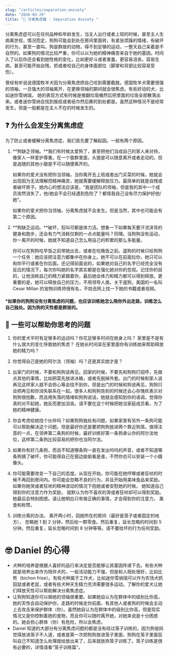 ```yaml
---
slug: "/articles/separation-anxiety"
date: "2020-03-29"
title: "🧺 分离焦虑篇 - Separation Anxiety "
---
```


分离焦虑症可以在任何品种和年龄发生，当主人出行或者上班的时候，甚至主人生病离世视，情况而定，狗狗可能会到处在房间里面转，有紧张烦躁的情绪，有破坏的行为，甚至一直叫。狗是群居的动物，得不到足够的运动，一整天自己呆着是不自然的。如果狗的情况比较严重，你可以以为她的精神痛苦来自于她的基因。时间久了以后你还会看到她性格的变化，比如更好斗或者害羞，更容易沮丧，容易生病，甚至可能开始自残，抓或者咬自己的身体面部位（脚掌和背部比较容易受伤）。

曾经有听说说德国牧羊犬因为分离焦虑把自己咬到需要截肢。德国牧羊犬需要很强的领袖，一旦强大的领袖离开，在更换领袖的期间就会很焦虑。有些好动的犬，比如迷你雪纳瑞， 她的表现方式有时候是推翻垃圾桶然后把里面的垃圾全部散落出来。或者迷你雪纳会找到报纸或者纸巾然后撕的到处都是。虽然这种情况不是经常发生，但是一般都是在主人不在的时候发生的。

## ❓ 为什么会发生分离焦虑症

为了防止或者缓解分离焦虑症，我们首先要了解起因。一般有两个原因。

1. **狗缺乏领袖。**我们有时候太爱狗了，甚至把他们当成自己的家人来对待，像家人一样爱护尊重。在一个狼群里面，头狼是可以随意离开或者走动的。但是追随的其他小狼是不可以随便离开的。

   如果你的爱犬没有把你当领袖，当你离开去上班或者出门买菜的时候，她就会出现因为无法理解而精神痛苦，她就需要缓解释放压力。最简单的就是自残或者破坏房子。她内心的想法应该是，“我是团队的领袖，但是我的其中一个成员突然消失了，他/她会不会已经遇到危险了？都怪我自己没有尽力保护好他/她”。

   如果你的爱犬把你当领袖，分离焦虑就不会发生。但是当然，其中也可能会有第二个原因。

2. **狗缺乏运动。**破坏，狂叫可都是体力活。想象一下如果每天要汗流浃背的健身和跑步，还会有力气消耗仅剩的一点点能量吗？同理。当狗狗没有运动，你一离开的时候，她就不知道自己怎么用自己的积累的那么多能量。

   你可以在狗狗吃早饭之前带她出去，或者在吃晚饭之前。遛狗的时候只给狗狗一个任务：她应该把注意力都集中在你身上。她不可以在前面拉你，她只可以和你平行或者在你后面。还记得前面说的，如果她对自己的名字已经完全没有反应的情况下，每次你叫她的名字其实都是在强化她对你的忽视。记住你的目的，让他消耗自己的精力紧跟着你，最后她会体力和精力都可以得到释放。更重要的是，她可以释放自己的压力，不用领导人类。关于遛狗，美国的一名叫 Cesar Millan 的宠物训练师很有名，不妨去网上找一下她的书籍或者视频。

#### \*如果你的狗狗没有分离焦虑的问题，也应该训练她怎么陪你外出走路，训练怎么自己独处。因为狗的天性都是群居的。

## 🧠 一些可以帮助你思考的问题

1. 你的爱犬平时有足够多的运动吗？你花足够多时间在她身上吗？
   家里是不是有什么很大的变化导致她的焦虑？
   在她长时间呆在家里面你有训练她来帮助释放她的精力吗？
    <!-- TODO -->
    <!-- - [Pack Walk](https://www.dogbreedinfo.com/articles/dogwalk.htm) -->

1. 你觉得自己是她的阿尔法（领袖）吗？还是其实她才是？
<!-- TODO [Dog Behaviors](https://www.dogbreedinfo.com/articles/linksbehavior.htm) -->

1. 出家门的时候，不要和狗狗说再见。回家的时候，不要先和狗狗打招呼，先做点其他的事情，比如把菜先放进冰箱，或者先脱掉外套。出门的时候和家人说再见这样家人就不会担心等会找不到你，但是出门的时候和狗说再见，狗狗只会把再见和你消失联系在一起。很多人和狗狗告别的时候还会心存愧疚表示对狗狗很抱歉，而且用失落的情绪和狗狗说话，她就会感知到你的语调，觉得你真的对不起她，她反而更加沮丧。请不要在这个时候把她当家庭成员看，为了她的精神健康。<!-- TODO  [the Human Dog](https://www.dogbreedinfo.com/articles/humandog.htm) -->

1. 你会考虑给她找个伙伴吗？如果狗狗独处有问题，如果家里有另外一条狗可能可以帮助解决这个问题。但是最好你还是要把狗狗放进两个靠近狗笼。值得注意的一点，在领养第二条狗的时候，最好训练好第一条狗承认你的阿尔法地位，这样第二条狗比较容易的把你也当阿尔法。<!-- TODO  [The Second Dog](https://www.dogbreedinfo.com/articles/seconddog.htm) -->

1. 如果你有好几条狗，而且不知道哪条狗一直在发出呜呜的声音，或者不知道哪条狗搞了破坏，你可能得自己在窗边偷偷看是谁，不然你也可以安装一个小摄像头。

1. 你可能需要改变一下自己的态度。从现在开始，你可能在她哼唧或者狂吠的时候不再回到房间内。你可能会忽略不良的行为，并且开始用美味食品来奖励。如果你她哭或者狂吠的精神波动的情况下抱她或者安慰她的时候， 她知道自己得到你的注意力作为奖励， 就默认为你不喜欢的哭或者狂吠却可以得到奖励。她最后会特别困惑。请让她明白只有做正确的事情，才会得到你的注意力， 美食和称赞。

1. 训练分离的办法。 离开两小时，回她所在的房间（最好是笼子或者固定的地方）， 忽略她 1 到 2 分钟，然后给一颗零食。然后重复，延长忽略的时间到 5 分钟。然后重复，延长忽略时间到 8 分钟等等。请不要给坏的行为任何奖励。

# 🤓 Daniel 的心得

- 犬种的培养是根据人喜好的品行来决定是否能够让其基因传递下去。有些犬种就是培养出来作为陪伴犬的，一般活动能力不强，但是和人相处很好，比如比熊（bichon frise）。有些犬种属于工作犬，比如迷你雪纳瑞可以作为农场犬抓田鼠或者老鼠，或者有些犬种天生精力充沛需要很多运动。了解你的爱犬让她们释放天性可以帮助解决分离焦虑症。
- 让狗狗知道你可以做她的领袖很重要。如果她自认为在群体中的级别比你高，她的天性会自动保护你，走路的时候走你前面，有其他人或者狗的时候会主动上去攻击来保护群体（你）。虽然她自认为在群体中的级别比你高，但是现实情况又是你控制着她的食物，而且你可以随时离开她，对她来说是十分困惑的。她会担心群体（你）有危险，所以会焦虑。
- Daniel 知道的大部分有分离焦虑问题的都是没有经过笼子训练的，因为狗爸妈觉得放进笼子不人道，或者是第一次把狗狗放进笼子里面，狗狗在笼子里面狂叫自己不知道怎么处理就给放出来了，后来就放弃笼子训练了。笼子训练是很有必要的，详情请看“笼子训练篇”。
